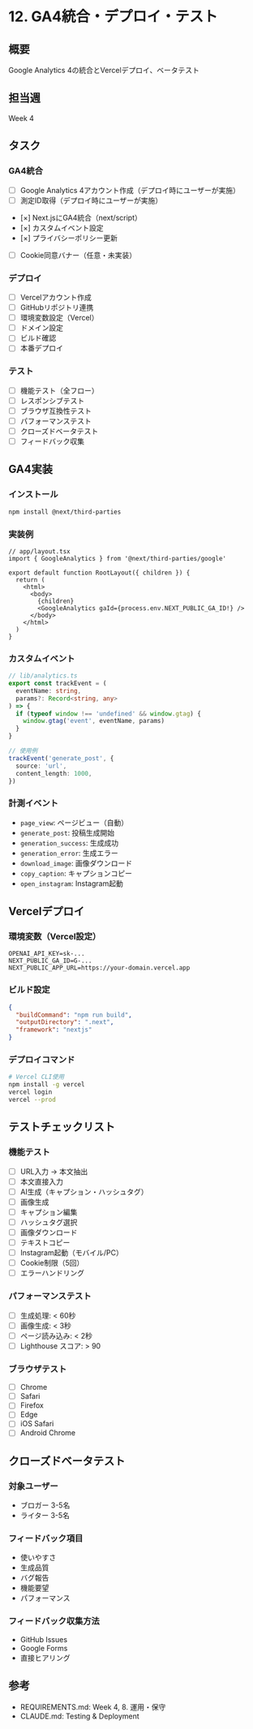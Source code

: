# 12. GA4統合・デプロイ・テスト

## 概要
Google Analytics 4の統合とVercelデプロイ、ベータテスト

## 担当週
Week 4

## タスク

### GA4統合
- [ ] Google Analytics 4アカウント作成（デプロイ時にユーザーが実施）
- [ ] 測定ID取得（デプロイ時にユーザーが実施）
- [×] Next.jsにGA4統合（next/script）
- [×] カスタムイベント設定
- [×] プライバシーポリシー更新
- [ ] Cookie同意バナー（任意・未実装）

### デプロイ
- [ ] Vercelアカウント作成
- [ ] GitHubリポジトリ連携
- [ ] 環境変数設定（Vercel）
- [ ] ドメイン設定
- [ ] ビルド確認
- [ ] 本番デプロイ

### テスト
- [ ] 機能テスト（全フロー）
- [ ] レスポンシブテスト
- [ ] ブラウザ互換性テスト
- [ ] パフォーマンステスト
- [ ] クローズドベータテスト
- [ ] フィードバック収集

## GA4実装

### インストール
```bash
npm install @next/third-parties
```

### 実装例
```tsx
// app/layout.tsx
import { GoogleAnalytics } from '@next/third-parties/google'

export default function RootLayout({ children }) {
  return (
    <html>
      <body>
        {children}
        <GoogleAnalytics gaId={process.env.NEXT_PUBLIC_GA_ID!} />
      </body>
    </html>
  )
}
```

### カスタムイベント
```typescript
// lib/analytics.ts
export const trackEvent = (
  eventName: string,
  params?: Record<string, any>
) => {
  if (typeof window !== 'undefined' && window.gtag) {
    window.gtag('event', eventName, params)
  }
}

// 使用例
trackEvent('generate_post', {
  source: 'url',
  content_length: 1000,
})
```

### 計測イベント
- `page_view`: ページビュー（自動）
- `generate_post`: 投稿生成開始
- `generation_success`: 生成成功
- `generation_error`: 生成エラー
- `download_image`: 画像ダウンロード
- `copy_caption`: キャプションコピー
- `open_instagram`: Instagram起動

## Vercelデプロイ

### 環境変数（Vercel設定）
```
OPENAI_API_KEY=sk-...
NEXT_PUBLIC_GA_ID=G-...
NEXT_PUBLIC_APP_URL=https://your-domain.vercel.app
```

### ビルド設定
```json
{
  "buildCommand": "npm run build",
  "outputDirectory": ".next",
  "framework": "nextjs"
}
```

### デプロイコマンド
```bash
# Vercel CLI使用
npm install -g vercel
vercel login
vercel --prod
```

## テストチェックリスト

### 機能テスト
- [ ] URL入力 → 本文抽出
- [ ] 本文直接入力
- [ ] AI生成（キャプション・ハッシュタグ）
- [ ] 画像生成
- [ ] キャプション編集
- [ ] ハッシュタグ選択
- [ ] 画像ダウンロード
- [ ] テキストコピー
- [ ] Instagram起動（モバイル/PC）
- [ ] Cookie制限（5回）
- [ ] エラーハンドリング

### パフォーマンステスト
- [ ] 生成処理: < 60秒
- [ ] 画像生成: < 3秒
- [ ] ページ読み込み: < 2秒
- [ ] Lighthouse スコア: > 90

### ブラウザテスト
- [ ] Chrome
- [ ] Safari
- [ ] Firefox
- [ ] Edge
- [ ] iOS Safari
- [ ] Android Chrome

## クローズドベータテスト

### 対象ユーザー
- ブロガー 3-5名
- ライター 3-5名

### フィードバック項目
- 使いやすさ
- 生成品質
- バグ報告
- 機能要望
- パフォーマンス

### フィードバック収集方法
- GitHub Issues
- Google Forms
- 直接ヒアリング

## 参考
- REQUIREMENTS.md: Week 4, 8. 運用・保守
- CLAUDE.md: Testing & Deployment
